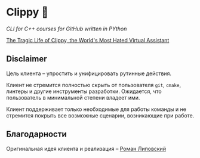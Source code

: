 # Clippy 📎

_CLI for C++ courses for GitHub written in PYthon_

[The Tragic Life of Clippy, the World's Most Hated Virtual Assistant](https://www.mentalfloss.com/article/504767/tragic-life-clippy-worlds-most-hated-virtual-assistant)

## Disclaimer

Цель клиента – упростить и унифицировать рутинные действия.

Клиент не стремится полностью скрыть от пользователя `git`, `cmake`, линтеры и другие инструменты разработки. Ожидается, что пользователь в минимальной степени владеет ими.

Клиент поддерживает только необходимые для работы команды и не стремится покрыть все возможные сценарии, возникающие при работе.

## Благодарности

Оригинальная идея клиента и реализация – [Роман Липовский](https://gitlab.com/Lipovsky)



